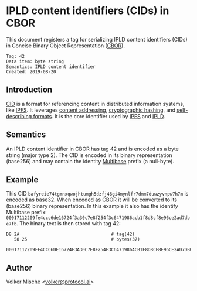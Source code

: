 IPLD content identifiers (CIDs) in CBOR
=======================================

This document registers a tag for serializing IPLD content identifiers (CIDs) in Concise Binary Object Representation ([CBOR]).

    Tag: 42
    Data item: byte string
    Semantics: IPLD content identifier
    Created: 2019-08-20


Introduction
------------

[CID] is a format for referencing content in distributed information systems, like [IPFS]. It leverages [content addressing], [cryptographic hashing], and [self-describing formats]. It is the core identifier used by [IPFS] and [IPLD].


Semantics
---------

An IPLD content identifier in CBOR has tag 42 and is encoded as a byte string (major type 2). The CID is encoded in its binary representation (base256) and may contain the identity [Multibase] prefix (a null-byte).


Example
-------

This CID `bafyreie74tgmnxqwojhtumgh5dzfj46gi4mynlfr7dmm7duwzyvnpw7h7m` is encoded as base32. When encoded as CBOR it will be converted to its (base256) binary representation. In this example it also has the identify Multibase prefix: `00017112209fe4ccc6de16724f3a30c7e8f254f3c6471986acb1f8d8cf8e96ce2ad7dbe7fb`. The binary text is then stored with tag 42:

    D8 2A                                   # tag(42)
       58 25                                # bytes(37)
          00017112209FE4CCC6DE16724F3A30C7E8F254F3C6471986ACB1F8D8CF8E96CE2AD7DBE7FB


Author
------

Volker Mische <[volker@protocol.ai](mailto:volker@protocol.ai)>

[CBOR]: https://tools.ietf.org/html/rfc7049
[CID]: https://github.com/ipld/cid
[IPFS]: https://ipfs.io/
[content addressing]: https://en.wikipedia.org/wiki/Content-addressable_storage
[cryptographic hashing]: https://simple.wikipedia.org/wiki/Cryptographic_hash_function
[self-describing formats]: https://github.com/multiformats/multiformats
[IPLD]: https://ipld.io
[Multibase]: https://github.com/multiformats/multibase
